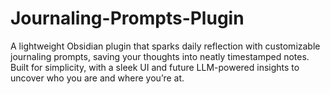# Journaling-Prompts-Plugin
A lightweight Obsidian plugin that sparks daily reflection with customizable journaling prompts, saving your thoughts into neatly timestamped notes. Built for simplicity, with a sleek UI and future LLM-powered insights to uncover who you are and where you’re at.
